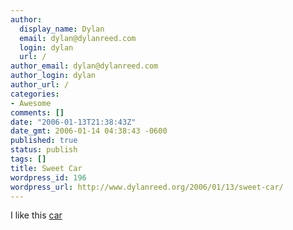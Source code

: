 ```yaml
---
author:
  display_name: Dylan
  email: dylan@dylanreed.com
  login: dylan
  url: /
author_email: dylan@dylanreed.com
author_login: dylan
author_url: /
categories:
- Awesome
comments: []
date: "2006-01-13T21:38:43Z"
date_gmt: 2006-01-14 04:38:43 -0600
published: true
status: publish
tags: []
title: Sweet Car
wordpress_id: 196
wordpress_url: http://www.dylanreed.org/2006/01/13/sweet-car/
---
```


I like this [car][1]

   [1]: http://www.waciworld.com/psp_controlled_car/ (Car)

